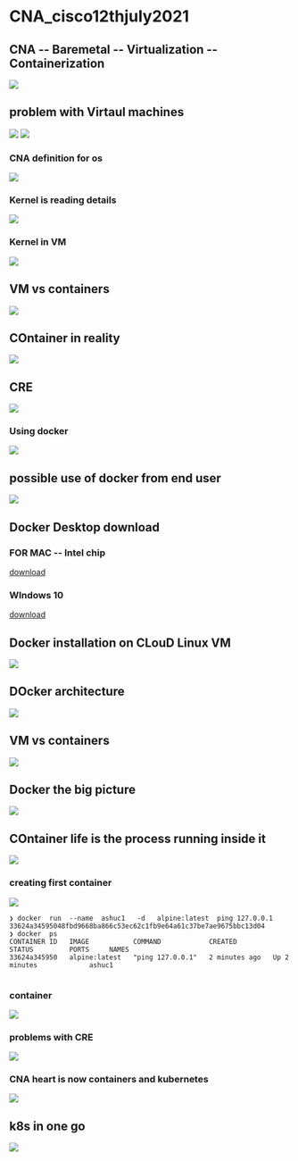 # CNA_cisco12thjuly2021

## CNA -- Baremetal -- Virtualization -- Containerization 

<img src="cnamove.png">

## problem with Virtaul machines 

<img src="prob.png">

<img src="git.png">

### CNA definition for os 

<img src="os.png">

### Kernel is reading details

<img src="details.png">

### Kernel in VM

<img src="k.png">

## VM vs containers

<img src="vmcont.png">

## COntainer in reality 

<img src="cont.png">

## CRE 

<img src="cre.png">

### Using docker 

<img src="dokcer.png">

## possible use of docker from end user

<img src="d1.png">

## Docker Desktop download 

### FOR MAC -- Intel chip 

[download](https://docs.docker.com/docker-for-mac/install/)

### WIndows 10 

[download](https://docs.docker.com/docker-for-windows/install/)


## Docker installation on CLouD Linux VM 

<img src="install.png">

## DOcker architecture 

<img src="darch.png">


## VM vs containers

<img src="vmcont11.png">

## Docker the big picture 

<img src="reg.png">

## COntainer life is the process running inside it 

<img src="proc.png">

### creating first container 

<img src="create.png">

```
❯ docker  run  --name  ashuc1   -d   alpine:latest  ping 127.0.0.1
33624a34595048fbd9668ba866c53ec62c1fb9e64a61c37be7ae9675bbc13d04
❯ docker  ps
CONTAINER ID   IMAGE           COMMAND            CREATED         STATUS         PORTS     NAMES
33624a345950   alpine:latest   "ping 127.0.0.1"   2 minutes ago   Up 2 minutes             ashuc1


```

### container 

<img src="contc.png">


### problems with CRE 

<img src="probcre.png">

### CNA heart is now containers and kubernetes 

<img src="cnaheart.png">

## k8s in one go 

<img src="k8s.png">


